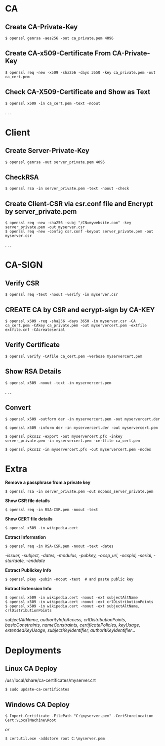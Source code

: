 # CA 
## Create CA-Private-Key
```
$ openssl genrsa -aes256 -out ca_private.pem 4096
```

## Create CA-x509-Certificate From CA-Private-Key
```
$ openssl req -new -x509 -sha256 -days 3650 -key ca_private.pem -out ca_cert.pem
```

## Check CA-X509-Certificate and Show as Text
```
$ openssl x509 -in ca_cert.pem -text -noout
```

.
.
.
# Client 
## Create Server-Private-Key
```
$ openssl genrsa -out server_private.pem 4096
```
## CheckRSA
```
$ openssl rsa -in server_private.pem -text -noout -check
```
## Create Client-CSR via csr.conf file and Encrypt by server_private.pem
```
$ openssl req -new -sha256 -subj "/CN=mywebsite.com" -key server_private.pem -out myserver.csr
$ openssl req -new -config csr.conf -keyout server_private.pem -out myserver.csr
```

.
.
.
# CA-SIGN 
## Verify CSR
```
$ openssl req -text -noout -verify -in myserver.csr
```
## CREATE CA by CSR and ecrypt-sign by CA-KEY
```
$ openssl x509 -req -sha256 -days 3650 -in myserver.csr -CA ca_cert.pem -CAkey ca_private.pem -out myservercert.pem -extfile extfile.cnf -CAcreateserial
```

## Verify Certificate
```
$ openssl verify -CAfile ca_cert.pem -verbose myservercert.pem
```

## Show RSA Details
```
$ openssl x509 -noout -text -in myservercert.pem
```

.
.
.
## Convert 
```
$ openssl x509 -outform der -in myservercert.pem -out myservercert.der
```

```
$ openssl x509 -inform der -in myservercert.der -out myservercert.pem
```

```
$ openssl pkcs12 -export -out myservercert.pfx -inkey 
server_private.pem -in myservercert.pem -certfile ca_cert.pem
```

```
$ openssl pkcs12 -in myservercert.pfx -out myservercert.pem -nodes
```

# Extra 
**Remove a passphrase from a private key**
```
$ openssl rsa -in server_private.pem -out nopass_server_private.pem
```

**Show **CSR** file details**
```
$ openssl req -in RSA-CSR.pem -noout -text
```

**Show **CERT** file details**
```
$ openssl x509 -in wikipedia.cert
```

**Extract Information**
```
$ openssl req -in RSA-CSR.pem -noout -text -dates
```
*-issuer, -subject, -dates, -modulus, -pubkey, -ocsp_uri, -ocspid, -serial, -startdate, -enddate*

**Extract Publickey Info**
```
$ openssl pkey -pubin -noout -text  # and paste public key
```

**Extract Extension Info**
```
$ openssl x509 -in wikipedia.cert -noout -ext subjectAltName
$ openssl x509 -in wikipedia.cert -noout -ext crlDistributionPoints
$ openssl x509 -in wikipedia.cert -noout -ext subjectAltName, crlDistributionPoints
```
*subjectAltName, authorityInfoAccess, crlDistributionPoints, basicConstraints, nameConstraints, certificatePolicies, keyUsage, extendedKeyUsage, subjectKeyIdentifier, authoritKeyIdentifier...*

# Deployments 
## Linux CA Deploy
/usr/local/share/ca-certificates/myserver.crt
```
$ sudo update-ca-certificates
```

## Windows CA Deploy
```
$ Import-Certificate -FilePath "C:\myserver.pem" -CertStoreLocation Cert:\LocalMachine\Root
```
*or*
```
$ certutil.exe -addstore root C:\myserver.pem
```

